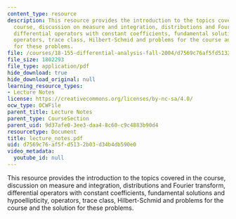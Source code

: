 ```yaml
---
content_type: resource
description: This resource provides the introduction to the topics covered in the
  course, discussion on measure and integration, distributions and Fourier transform,
  differential operators with constant coefficients, fundamental solutions and hypoellipticity,
  operators, trace class, Hilbert-Schmid and problems for the course and the solution
  for these problems.
file: /courses/18-155-differential-analysis-fall-2004/d7569c76af5fd5132b03d34b4db590e0_lecture_notes.pdf
file_size: 1802293
file_type: application/pdf
hide_download: true
hide_download_original: null
learning_resource_types:
- Lecture Notes
license: https://creativecommons.org/licenses/by-nc-sa/4.0/
ocw_type: OCWFile
parent_title: Lecture Notes
parent_type: CourseSection
parent_uid: 9d37afe0-3ee3-daa4-8c60-c9c4883b90d4
resourcetype: Document
title: lecture_notes.pdf
uid: d7569c76-af5f-d513-2b03-d34b4db590e0
video_metadata:
  youtube_id: null
---
```

This resource provides the introduction to the topics covered in the course, discussion on measure and integration, distributions and Fourier transform, differential operators with constant coefficients, fundamental solutions and hypoellipticity, operators, trace class, Hilbert-Schmid and problems for the course and the solution for these problems.